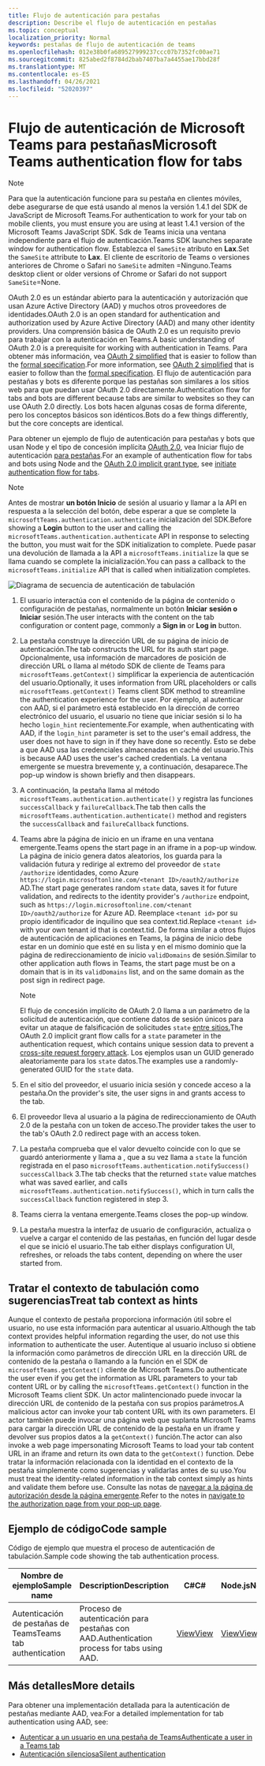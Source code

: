 ```yaml
---
title: Flujo de autenticación para pestañas
description: Describe el flujo de autenticación en pestañas
ms.topic: conceptual
localization_priority: Normal
keywords: pestañas de flujo de autenticación de teams
ms.openlocfilehash: 012e38b0fa689527999237ccc07b7352fc00ae71
ms.sourcegitcommit: 825abed2f8784d2bab7407ba7a4455ae17bbd28f
ms.translationtype: MT
ms.contentlocale: es-ES
ms.lasthandoff: 04/26/2021
ms.locfileid: "52020397"
---
```

# <a name="microsoft-teams-authentication-flow-for-tabs"></a><span data-ttu-id="b7441-104">Flujo de autenticación de Microsoft Teams para pestañas</span><span class="sxs-lookup"><span data-stu-id="b7441-104">Microsoft Teams authentication flow for tabs</span></span>

> [!NOTE]
> <span data-ttu-id="b7441-105">Para que la autenticación funcione para su pestaña en clientes móviles, debe asegurarse de que está usando al menos la versión 1.4.1 del SDK de JavaScript de Microsoft Teams.</span><span class="sxs-lookup"><span data-stu-id="b7441-105">For authentication to work for your tab on mobile clients, you must ensure you are using at least 1.4.1 version of the Microsoft Teams JavaScript SDK.</span></span>
> <span data-ttu-id="b7441-106">Sdk de Teams inicia una ventana independiente para el flujo de autenticación.</span><span class="sxs-lookup"><span data-stu-id="b7441-106">Teams SDK launches separate window for authentication flow.</span></span> <span data-ttu-id="b7441-107">Establezca el `SameSite` atributo en **Lax**.</span><span class="sxs-lookup"><span data-stu-id="b7441-107">Set the `SameSite` attribute to **Lax**.</span></span> <span data-ttu-id="b7441-108">El cliente de escritorio de Teams o versiones anteriores de Chrome o Safari no `SameSite` admiten =Ninguno.</span><span class="sxs-lookup"><span data-stu-id="b7441-108">Teams desktop client or older versions of Chrome or Safari do not support `SameSite`=None.</span></span>

<span data-ttu-id="b7441-109">OAuth 2.0 es un estándar abierto para la autenticación y autorización que usan Azure Active Directory (AAD) y muchos otros proveedores de identidades.</span><span class="sxs-lookup"><span data-stu-id="b7441-109">OAuth 2.0 is an open standard for authentication and authorization used by Azure Active Directory (AAD) and many other identity providers.</span></span> <span data-ttu-id="b7441-110">Una comprensión básica de OAuth 2.0 es un requisito previo para trabajar con la autenticación en Teams.</span><span class="sxs-lookup"><span data-stu-id="b7441-110">A basic understanding of OAuth 2.0 is a prerequisite for working with authentication in Teams.</span></span> <span data-ttu-id="b7441-111">Para obtener más información, vea [OAuth 2 simplified](https://aaronparecki.com/oauth-2-simplified/) that is easier to follow than the [formal specification](https://oauth.net/2/).</span><span class="sxs-lookup"><span data-stu-id="b7441-111">For more information, see [OAuth 2 simplified](https://aaronparecki.com/oauth-2-simplified/) that is easier to follow than the [formal specification](https://oauth.net/2/).</span></span> <span data-ttu-id="b7441-112">El flujo de autenticación para pestañas y bots es diferente porque las pestañas son similares a los sitios web para que puedan usar OAuth 2.0 directamente.</span><span class="sxs-lookup"><span data-stu-id="b7441-112">Authentication flow for tabs and bots are different because tabs are similar to websites so they can use OAuth 2.0 directly.</span></span> <span data-ttu-id="b7441-113">Los bots hacen algunas cosas de forma diferente, pero los conceptos básicos son idénticos.</span><span class="sxs-lookup"><span data-stu-id="b7441-113">Bots do a few things differently, but the core concepts are identical.</span></span>

<span data-ttu-id="b7441-114">Para obtener un ejemplo de flujo de autenticación para pestañas y bots que usan Node y el tipo de concesión implícita [OAuth 2.0](https://oauth.net/2/grant-types/implicit/), vea Iniciar flujo de autenticación [para pestañas](~/tabs/how-to/authentication/auth-tab-aad.md#initiate-authentication-flow).</span><span class="sxs-lookup"><span data-stu-id="b7441-114">For an example of authentication flow for tabs and bots using Node and the [OAuth 2.0 implicit grant type](https://oauth.net/2/grant-types/implicit/), see [initiate authentication flow for tabs](~/tabs/how-to/authentication/auth-tab-aad.md#initiate-authentication-flow).</span></span>

> [!NOTE]
> <span data-ttu-id="b7441-115">Antes de mostrar **un botón Inicio** de sesión al usuario y llamar a la API en respuesta a la selección del botón, debe esperar a que se complete la `microsoftTeams.authentication.authenticate` inicialización del SDK.</span><span class="sxs-lookup"><span data-stu-id="b7441-115">Before showing a **Login** button to the user and calling the `microsoftTeams.authentication.authenticate` API in response to selecting the button, you must wait for the SDK initialization to complete.</span></span> <span data-ttu-id="b7441-116">Puede pasar una devolución de llamada a la API a `microsoftTeams.initialize` la que se llama cuando se complete la inicialización.</span><span class="sxs-lookup"><span data-stu-id="b7441-116">You can pass a callback to the `microsoftTeams.initialize` API that is called when initialization completes.</span></span>

![Diagrama de secuencia de autenticación de tabulación](~/assets/images/authentication/tab_auth_sequence_diagram.png)

1. <span data-ttu-id="b7441-118">El usuario interactúa con el contenido de la página de contenido o configuración de pestañas, normalmente un botón **Iniciar** **sesión o Iniciar** sesión.</span><span class="sxs-lookup"><span data-stu-id="b7441-118">The user interacts with the content on the tab configuration or content page, commonly a **Sign in** or **Log in** button.</span></span>
2. <span data-ttu-id="b7441-119">La pestaña construye la dirección URL de su página de inicio de autenticación.</span><span class="sxs-lookup"><span data-stu-id="b7441-119">The tab constructs the URL for its auth start page.</span></span> <span data-ttu-id="b7441-120">Opcionalmente, usa información de marcadores de posición de dirección URL o llama al método SDK de cliente de Teams para `microsoftTeams.getContext()` simplificar la experiencia de autenticación del usuario.</span><span class="sxs-lookup"><span data-stu-id="b7441-120">Optionally, it uses information from URL placeholders or calls `microsoftTeams.getContext()` Teams client SDK method to streamline the authentication experience for the user.</span></span> <span data-ttu-id="b7441-121">Por ejemplo, al autenticar con AAD, si el parámetro está establecido en la dirección de correo electrónico del usuario, el usuario no tiene que iniciar sesión si lo ha hecho `login_hint` recientemente.</span><span class="sxs-lookup"><span data-stu-id="b7441-121">For example, when authenticating with AAD, if the `login_hint` parameter is set to the user's email address, the user does not have to sign in if they have done so recently.</span></span> <span data-ttu-id="b7441-122">Esto se debe a que AAD usa las credenciales almacenadas en caché del usuario.</span><span class="sxs-lookup"><span data-stu-id="b7441-122">This is because AAD uses the user's cached credentials.</span></span> <span data-ttu-id="b7441-123">La ventana emergente se muestra brevemente y, a continuación, desaparece.</span><span class="sxs-lookup"><span data-stu-id="b7441-123">The pop-up window is shown briefly and then disappears.</span></span>
3. <span data-ttu-id="b7441-124">A continuación, la pestaña llama al método `microsoftTeams.authentication.authenticate()` y registra las funciones `successCallback` y `failureCallback`.</span><span class="sxs-lookup"><span data-stu-id="b7441-124">The tab then calls the `microsoftTeams.authentication.authenticate()` method and registers the `successCallback` and `failureCallback` functions.</span></span>
4. <span data-ttu-id="b7441-125">Teams abre la página de inicio en un iframe en una ventana emergente.</span><span class="sxs-lookup"><span data-stu-id="b7441-125">Teams opens the start page in an iframe in a pop-up window.</span></span> <span data-ttu-id="b7441-126">La página de inicio genera datos aleatorios, los guarda para la validación futura y redirige al extremo del proveedor de `state` `/authorize` identidades, como Azure `https://login.microsoftonline.com/<tenant ID>/oauth2/authorize` AD.</span><span class="sxs-lookup"><span data-stu-id="b7441-126">The start page generates random `state` data, saves it for future validation, and redirects to the identity provider's `/authorize` endpoint, such as `https://login.microsoftonline.com/<tenant ID>/oauth2/authorize` for Azure AD.</span></span> <span data-ttu-id="b7441-127">Reemplace `<tenant id>` por su propio identificador de inquilino que sea context.tid.</span><span class="sxs-lookup"><span data-stu-id="b7441-127">Replace `<tenant id>` with your own tenant id that is context.tid.</span></span>
<span data-ttu-id="b7441-128">De forma similar a otros flujos de autenticación de aplicaciones en Teams, la página de inicio debe estar en un dominio que esté en su lista y en el mismo dominio que la página de redireccionamiento de inicio `validDomains` de sesión.</span><span class="sxs-lookup"><span data-stu-id="b7441-128">Similar to other application auth flows in Teams, the start page must be on a domain that is in its `validDomains` list, and on the same domain as the post sign in redirect page.</span></span>

    > [!NOTE]
    > <span data-ttu-id="b7441-129">El flujo de concesión implícito de OAuth 2.0 llama a un parámetro de la solicitud de autenticación, que contiene datos de sesión únicos para evitar un ataque de falsificación de solicitudes `state` [entre sitios.](https://en.wikipedia.org/wiki/Cross-site_request_forgery)</span><span class="sxs-lookup"><span data-stu-id="b7441-129">The OAuth 2.0 implicit grant flow calls for a `state` parameter in the authentication request, which contains unique session data to prevent a [cross-site request forgery attack](https://en.wikipedia.org/wiki/Cross-site_request_forgery).</span></span> <span data-ttu-id="b7441-130">Los ejemplos usan un GUID generado aleatoriamente para los `state` datos.</span><span class="sxs-lookup"><span data-stu-id="b7441-130">The examples use a randomly-generated GUID for the `state` data.</span></span>

5. <span data-ttu-id="b7441-131">En el sitio del proveedor, el usuario inicia sesión y concede acceso a la pestaña.</span><span class="sxs-lookup"><span data-stu-id="b7441-131">On the provider's site, the user signs in and grants access to the tab.</span></span>
6. <span data-ttu-id="b7441-132">El proveedor lleva al usuario a la página de redireccionamiento de OAuth 2.0 de la pestaña con un token de acceso.</span><span class="sxs-lookup"><span data-stu-id="b7441-132">The provider takes the user to the tab's OAuth 2.0 redirect page with an access token.</span></span>
7. <span data-ttu-id="b7441-133">La pestaña comprueba que el valor devuelto coincide con lo que se guardó anteriormente y llama a , que a su vez llama a `state` la función registrada en el paso `microsoftTeams.authentication.notifySuccess()` `successCallback` 3.</span><span class="sxs-lookup"><span data-stu-id="b7441-133">The tab checks that the returned `state` value matches what was saved earlier, and calls `microsoftTeams.authentication.notifySuccess()`, which in turn calls the `successCallback` function registered in step 3.</span></span>
8. <span data-ttu-id="b7441-134">Teams cierra la ventana emergente.</span><span class="sxs-lookup"><span data-stu-id="b7441-134">Teams closes the pop-up window.</span></span>
9. <span data-ttu-id="b7441-135">La pestaña muestra la interfaz de usuario de configuración, actualiza o vuelve a cargar el contenido de las pestañas, en función del lugar desde el que se inició el usuario.</span><span class="sxs-lookup"><span data-stu-id="b7441-135">The tab either displays configuration UI, refreshes, or reloads the tabs content, depending on where the user started from.</span></span>

## <a name="treat-tab-context-as-hints"></a><span data-ttu-id="b7441-136">Tratar el contexto de tabulación como sugerencias</span><span class="sxs-lookup"><span data-stu-id="b7441-136">Treat tab context as hints</span></span>

<span data-ttu-id="b7441-137">Aunque el contexto de pestaña proporciona información útil sobre el usuario, no use esta información para autenticar al usuario.</span><span class="sxs-lookup"><span data-stu-id="b7441-137">Although the tab context provides helpful information regarding the user, do not use this information to authenticate the user.</span></span> <span data-ttu-id="b7441-138">Autentique al usuario incluso si obtiene la información como parámetros de dirección URL en la dirección URL de contenido de la pestaña o llamando a la función en el SDK de `microsoftTeams.getContext()` cliente de Microsoft Teams.</span><span class="sxs-lookup"><span data-stu-id="b7441-138">Do authenticate the user even if you get the information as URL parameters to your tab content URL or by calling the `microsoftTeams.getContext()` function in the Microsoft Teams client SDK.</span></span> <span data-ttu-id="b7441-139">Un actor malintencionado puede invocar la dirección URL de contenido de la pestaña con sus propios parámetros.</span><span class="sxs-lookup"><span data-stu-id="b7441-139">A malicious actor can invoke your tab content URL with its own parameters.</span></span> <span data-ttu-id="b7441-140">El actor también puede invocar una página web que suplanta Microsoft Teams para cargar la dirección URL de contenido de la pestaña en un iframe y devolver sus propios datos a la `getContext()` función.</span><span class="sxs-lookup"><span data-stu-id="b7441-140">The actor can also invoke a web page impersonating Microsoft Teams to load your tab content URL in an iframe and return its own data to the `getContext()` function.</span></span> <span data-ttu-id="b7441-141">Debe tratar la información relacionada con la identidad en el contexto de la pestaña simplemente como sugerencias y validarlas antes de su uso.</span><span class="sxs-lookup"><span data-stu-id="b7441-141">You must treat the identity-related information in the tab context simply as hints and validate them before use.</span></span> <span data-ttu-id="b7441-142">Consulte las notas de [navegar a la página de autorización desde la página emergente](~/tabs/how-to/authentication/auth-tab-aad.md#navigate-to-the-authorization-page-from-your-popup-page).</span><span class="sxs-lookup"><span data-stu-id="b7441-142">Refer to the notes in [navigate to the authorization page from your pop-up page](~/tabs/how-to/authentication/auth-tab-aad.md#navigate-to-the-authorization-page-from-your-popup-page).</span></span>

## <a name="code-sample"></a><span data-ttu-id="b7441-143">Ejemplo de código</span><span class="sxs-lookup"><span data-stu-id="b7441-143">Code sample</span></span>

<span data-ttu-id="b7441-144">Código de ejemplo que muestra el proceso de autenticación de tabulación.</span><span class="sxs-lookup"><span data-stu-id="b7441-144">Sample code showing the tab authentication process.</span></span>

| <span data-ttu-id="b7441-145">**Nombre de ejemplo**</span><span class="sxs-lookup"><span data-stu-id="b7441-145">**Sample name**</span></span> | <span data-ttu-id="b7441-146">**Description**</span><span class="sxs-lookup"><span data-stu-id="b7441-146">**Description**</span></span> | <span data-ttu-id="b7441-147">**C#**</span><span class="sxs-lookup"><span data-stu-id="b7441-147">**C#**</span></span> | <span data-ttu-id="b7441-148">**Node.js**</span><span class="sxs-lookup"><span data-stu-id="b7441-148">**Node.js**</span></span> |
|-----------------|-----------------|-------------|------------|
| <span data-ttu-id="b7441-149">Autenticación de pestañas de Teams</span><span class="sxs-lookup"><span data-stu-id="b7441-149">Teams tab authentication</span></span> | <span data-ttu-id="b7441-150">Proceso de autenticación para pestañas con AAD.</span><span class="sxs-lookup"><span data-stu-id="b7441-150">Authentication process for tabs using AAD.</span></span> | [<span data-ttu-id="b7441-151">View</span><span class="sxs-lookup"><span data-stu-id="b7441-151">View</span></span>](https://github.com/OfficeDev/Microsoft-Teams-Samples/tree/main/samples/app-complete-sample/csharp) | [<span data-ttu-id="b7441-152">View</span><span class="sxs-lookup"><span data-stu-id="b7441-152">View</span></span>](https://github.com/OfficeDev/Microsoft-Teams-Samples/tree/main/samples/app-complete-sample/nodejs) |

## <a name="more-details"></a><span data-ttu-id="b7441-153">Más detalles</span><span class="sxs-lookup"><span data-stu-id="b7441-153">More details</span></span>

<span data-ttu-id="b7441-154">Para obtener una implementación detallada para la autenticación de pestañas mediante AAD, vea:</span><span class="sxs-lookup"><span data-stu-id="b7441-154">For a detailed implementation for tab authentication using AAD, see:</span></span>

* [<span data-ttu-id="b7441-155">Autenticar a un usuario en una pestaña de Teams</span><span class="sxs-lookup"><span data-stu-id="b7441-155">Authenticate a user in a Teams tab</span></span>](~/tabs/how-to/authentication/auth-tab-AAD.md)
* [<span data-ttu-id="b7441-156">Autenticación silenciosa</span><span class="sxs-lookup"><span data-stu-id="b7441-156">Silent authentication</span></span>](~/tabs/how-to/authentication/auth-silent-AAD.md)
